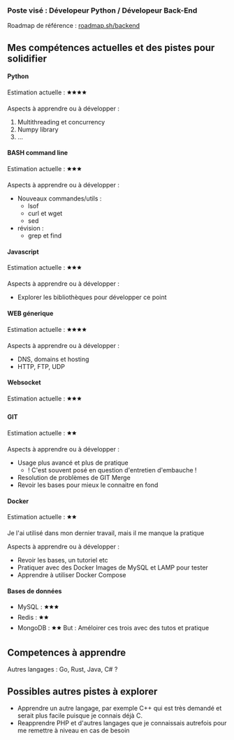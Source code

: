 ### Poste visé : Dévelopeur Python / Dévelopeur Back-End
Roadmap de référence : [roadmap.sh/backend](http://www.roadmap.sh/backend)

## Mes compétences actuelles et des pistes pour solidifier

#### Python
Estimation actuelle : 🟊🟊🟊🟊

Aspects à apprendre ou à développer :

1. Multithreading et concurrency
1. Numpy library
1. ...

#### BASH command line
Estimation actuelle : 🟊🟊🟊

Aspects à apprendre ou à développer :
* Nouveaux commandes/utils :
  * lsof
  * curl et wget
  * sed
* révision :
  * grep et find

#### Javascript
Estimation actuelle : 🟊🟊🟊

Aspects à apprendre ou à développer :
* Explorer les bibliothèques pour développer ce point

#### WEB génerique
Estimation actuelle : 🟊🟊🟊🟊

Aspects à apprendre ou à développer :
* DNS, domains et hosting
* HTTP, FTP, UDP

#### Websocket
Estimation actuelle : 🟊🟊🟊

#### GIT
Estimation actuelle : 🟊🟊

Aspects à apprendre ou à développer :
* Usage plus avancé et plus de pratique
  * ! C'est souvent posé en question d'entretien d'embauche !
* Resolution de problèmes de GIT Merge
* Revoir les bases pour mieux le connaitre en fond

#### Docker
Estimation actuelle : 🟊🟊

Je l'ai utilisé dans mon dernier travail, mais il me manque la pratique

Aspects à apprendre ou à développer :
* Revoir les bases, un tutoriel etc
* Pratiquer avec des Docker Images de MySQL et LAMP pour tester
* Apprendre à utiliser Docker Compose

#### Bases de données
* MySQL : 🟊🟊🟊
* Redis : 🟊🟊
* MongoDB : 🟊🟊
But : Améloirer ces trois avec des tutos et pratique

## Competences à apprendre

Autres langages : Go, Rust, Java, C# ?

## Possibles autres pistes à explorer

* Apprendre un autre langage, par exemple C++ qui est très demandé et serait plus facile puisque je connais déjà C.
* Reapprendre PHP et d'autres langages que je connaissais autrefois pour me remettre à niveau en cas de besoin

